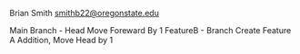 Brian Smith
smithb22@oregonstate.edu

Main Branch - Head Move Foreward By 1
FeatureB - Branch Create
Feature A Addition, Move Head by 1